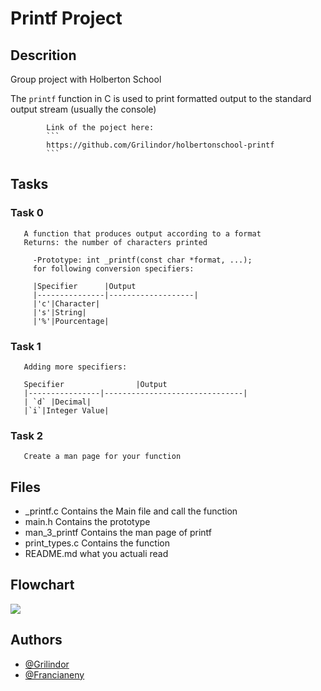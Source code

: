 # Printf Project


## Descrition

   Group project with Holberton School

   The `printf` function in C is used to print formatted output to the
   standard output stream (usually the console)

            Link of the poject here:
            ```
            https://github.com/Grilindor/holbertonschool-printf
            ```

## Tasks

   ### Task 0

       A function that produces output according to a format
       Returns: the number of characters printed

         -Prototype: int _printf(const char *format, ...);
         for following conversion specifiers:

         |Specifier      |Output
         |---------------|-------------------|
         |'c'|Character|
         |'s'|String|
         |'%'|Pourcentage|


   ### Task 1

       Adding more specifiers:

       Specifier                |Output
       |----------------|-------------------------------|
       | `d` |Decimal|
       |`i`|Integer Value|


   ### Task 2

       Create a man page for your function

## Files

   - _printf.c          Contains the Main file and call the function
   - main.h             Contains the prototype
   - man_3_printf       Contains the man page of printf
   - print_types.c      Contains the function
   - README.md          what you actuali read
## Flowchart

   <img src="https://private-user-images.githubusercontent.com/142676617/317690032-3e55544c-f52b-4448-a669-0f5f7c6c4589.png?jwt=eyJhbGciOiJIUzI1NiIsInR5cCI6IkpXVCJ9.eyJpc3MiOiJnaXRodWIuY29tIiwiYXVkIjoicmF3LmdpdGh1YnVzZXJjb250ZW50LmNvbSIsImtleSI6ImtleTUiLCJleHAiOjE3MTE2MzU0NzIsIm5iZiI6MTcxMTYzNTE3MiwicGF0aCI6Ii8xNDI2NzY2MTcvMzE3NjkwMDMyLTNlNTU1NDRjLWY1MmItNDQ0OC1hNjY5LTBmNWY3YzZjNDU4OS5wbmc_WC1BbXotQWxnb3JpdGhtPUFXUzQtSE1BQy1TSEEyNTYmWC1BbXotQ3JlZGVudGlhbD1BS0lBVkNPRFlMU0E1M1BRSzRaQSUyRjIwMjQwMzI4JTJGdXMtZWFzdC0xJTJGczMlMkZhd3M0X3JlcXVlc3QmWC1BbXotRGF0ZT0yMDI0MDMyOFQxNDEyNTJaJlgtQW16LUV4cGlyZXM9MzAwJlgtQW16LVNpZ25hdHVyZT1hMzk2ODNlZGQ3NTkyY2E3MTA1MWNmYTBiZGM2N2VlY2E1MjBkMzAyN2E4NThkZjliNWNjMGI0MjA0MzA1ZTUyJlgtQW16LVNpZ25lZEhlYWRlcnM9aG9zdCZhY3Rvcl9pZD0wJmtleV9pZD0wJnJlcG9faWQ9MCJ9.snB0hs0lQMB8sNiGPtnCyyzChB-vfS_9H26yaI-BuBI">

## Authors

   -    [@Grilindor](https://github.com/Grilindor)
   -    [@Francianeny](https://github.com/Francianeny)

